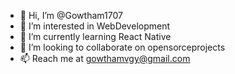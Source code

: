 - 👋 Hi, I’m @Gowtham1707
- 👀 I’m interested in WebDevelopment
- 🌱 I’m currently learning React Native
- 💞️ I’m looking to collaborate on opensorceprojects
- 📫 Reach me at gowthamvgy@gmail.com

<!---
Gowtham1707/Gowtham1707 is a ✨ special ✨ repository because its `README.md` (this file) appears on your GitHub profile.
You can click the Preview link to take a look at your changes.
--->
